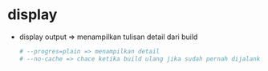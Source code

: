 # display
- display output => menampilkan tulisan detail dari build
  ```bash
  # --progres=plain => menampilkan detail
  # --no-cache => chace ketika build ulang jika sudah pernah dijalankan
  ```